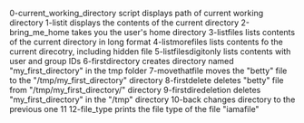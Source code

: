 0-current_working_directory script displays path of current working directory
1-listit displays the contents of the current directory
2-bring_me_home takes you the user's home directory
3-listfiles lists contents of the current directory in long format
4-listmorefiles lists contents fo the current direcotry, including hidden file
5-listfilesdigitonly lists contents with user and group IDs
6-firstdirectory creates directory named "my_first_directory" in the tmp folder
7-movethatfile moves the "betty" file to the "/tmp/my_first_directory" directory
8-firstdelete deletes "betty" file from "/tmp/my_first_directory/" directory
9-firstdiredeletion deletes "my_first_directory" in the "/tmp" directory
10-back changes directory to the previous one
11
12-file_type prints the file type of the file "iamafile"
